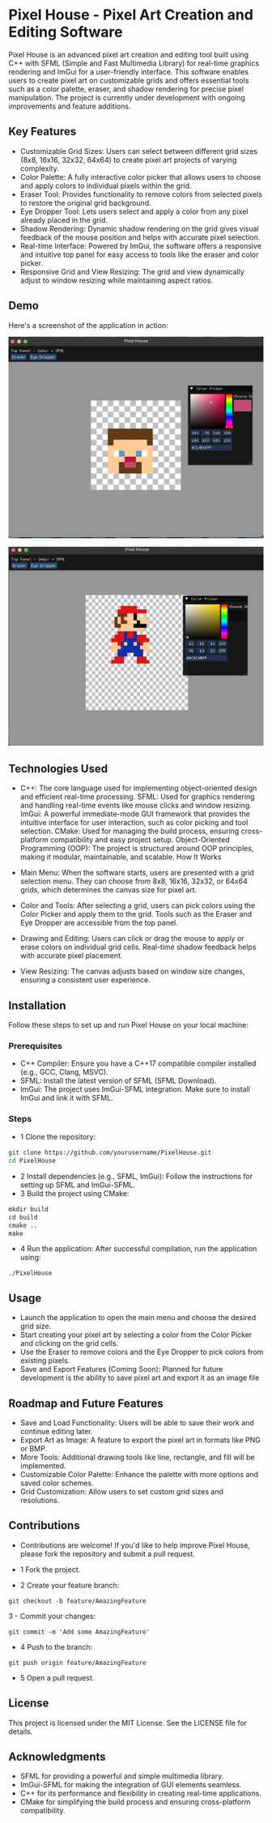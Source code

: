 # Pixel House - Pixel Art Creation and Editing Software

Pixel House is an advanced pixel art creation and editing tool built using C++ with SFML (Simple and Fast Multimedia Library) for real-time graphics rendering and ImGui for a user-friendly interface. This software enables users to create pixel art on customizable grids and offers essential tools such as a color palette, eraser, and shadow rendering for precise pixel manipulation. The project is currently under development with ongoing improvements and feature additions.

## Key Features
- Customizable Grid Sizes: Users can select between different grid sizes (8x8, 16x16, 32x32, 64x64) to create pixel art projects of varying complexity.
- Color Palette: A fully interactive color picker that allows users to choose and apply colors to individual pixels within the grid.
- Eraser Tool: Provides functionality to remove colors from selected pixels to restore the original grid background.
- Eye Dropper Tool: Lets users select and apply a color from any pixel already placed in the grid.
- Shadow Rendering: Dynamic shadow rendering on the grid gives visual feedback of the mouse position and helps with accurate pixel selection.
- Real-time Interface: Powered by ImGui, the software offers a responsive and intuitive top panel for easy access to tools like the eraser and color picker.
- Responsive Grid and View Resizing: The grid and view dynamically adjust to window resizing while maintaining aspect ratios.

## Demo 
Here's a screenshot of the application in action:

![Demo of Pixel House](/src/DemoOne.png)

![Demo of Pixel House](/src/DemoTwo.png)

## Technologies Used
- C++: The core language used for implementing object-oriented design and efficient real-time processing.
SFML: Used for graphics rendering and handling real-time events like mouse clicks and window resizing.
ImGui: A powerful immediate-mode GUI framework that provides the intuitive interface for user interaction, such as color picking and tool selection.
CMake: Used for managing the build process, ensuring cross-platform compatibility and easy project setup.
Object-Oriented Programming (OOP): The project is structured around OOP principles, making it modular, maintainable, and scalable.
How It Works

- Main Menu: When the software starts, users are presented with a grid selection menu. They can choose from 8x8, 16x16, 32x32, or 64x64 grids, which determines the canvas size for pixel art.
- Color and Tools: After selecting a grid, users can pick colors using the Color Picker and apply them to the grid. Tools such as the Eraser and Eye Dropper are accessible from the top panel.
- Drawing and Editing: Users can click or drag the mouse to apply or erase colors on individual grid cells. Real-time shadow feedback helps with accurate pixel placement.
- View Resizing: The canvas adjusts based on window size changes, ensuring a consistent user experience.

## Installation
Follow these steps to set up and run Pixel House on your local machine:

### Prerequisites
- C++ Compiler: Ensure you have a C++17 compatible compiler installed (e.g., GCC, Clang, MSVC).
- SFML: Install the latest version of SFML (SFML Download).
- ImGui: The project uses ImGui-SFML integration. Make sure to install ImGui and link it with SFML.

### Steps
- 1 Clone the repository:

```bash
git clone https://github.com/yourusername/PixelHouse.git
cd PixelHouse
```

- 2 Install dependencies
(e.g., SFML, ImGui): Follow the instructions for setting up SFML and ImGui-SFML.
- 3 Build the project using CMake:
```
mkdir build
cd build
cmake ..
make
```
- 4 Run the application: After successful compilation, run the application using:
```
./PixelHouse
```

## Usage
- Launch the application to open the main menu and choose the desired grid size.
- Start creating your pixel art by selecting a color from the Color Picker and clicking on the grid cells.
- Use the Eraser to remove colors and the Eye Dropper to pick colors from existing pixels.
- Save and Export Features (Coming Soon): Planned for future development is the ability to save pixel art and export it as an image file

## Roadmap and Future Features
- Save and Load Functionality: Users will be able to save their work and continue editing later.
- Export Art as Image: A feature to export the pixel art in formats like PNG or BMP.
- More Tools: Additional drawing tools like line, rectangle, and fill will be implemented.
- Customizable Color Palette: Enhance the palette with more options and saved color schemes.
- Grid Customization: Allow users to set custom grid sizes and resolutions.

## Contributions
- Contributions are welcome!
If you'd like to help improve Pixel House, please fork the repository and submit a pull request.

- 1 Fork the project.
- 2 Create your feature branch:
  
```
git checkout -b feature/AmazingFeature
```

3 - Commit your changes:

```
git commit -m 'Add some AmazingFeature'
```

- 4 Push to the branch:

```
git push origin feature/AmazingFeature
```

- 5 Open a pull request.

## License
This project is licensed under the MIT License. See the LICENSE file for details.

## Acknowledgments
- SFML for providing a powerful and simple multimedia library.
- ImGui-SFML for making the integration of GUI elements seamless.
- C++ for its performance and flexibility in creating real-time applications.
- CMake for simplifying the build process and ensuring cross-platform compatibility.
